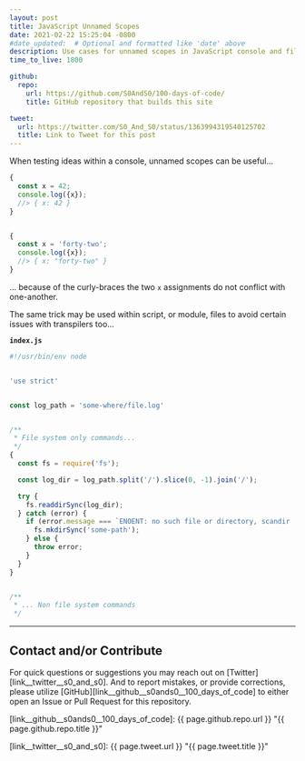 ```yaml
---
layout: post
title: JavaScript Unnamed Scopes
date: 2021-02-22 15:25:04 -0800
#date_updated:  # Optional and formatted like 'date' above
description: Use cases for unnamed scopes in JavaScript console and files
time_to_live: 1800

github:
  repo:
    url: https://github.com/S0AndS0/100-days-of-code/
    title: GitHub repository that builds this site

tweet:
  url: https://twitter.com/S0_And_S0/status/1363994319540125702
  title: Link to Tweet for this post
---
```




When testing ideas within a console, unnamed scopes can be useful...


```javascript
{
  const x = 42;
  console.log({x});
  //> { x: 42 }
}


{
  const x = 'forty-two';
  console.log({x});
  //> { x: "forty-two" }
}
```


... because of the curly-braces the two `x` assignments do not conflict with one-another.


The same trick may be used within script, or module, files to avoid certain issues with transpilers too...


**`index.js`**


```javascript
#!/usr/bin/env node


'use strict'


const log_path = 'some-where/file.log'


/**
 * File system only commands...
 */
{
  const fs = require('fs');

  const log_dir = log_path.split('/').slice(0, -1).join('/');

  try {
    fs.readdirSync(log_dir);
  } catch (error) {
    if (error.message === `ENOENT: no such file or directory, scandir '${log_dir}'`) {
      fs.mkdirSync('some-path');
    } else {
      throw error;
    }
  }
}


/**
 * ... Non file system commands
 */
```


______


## Contact and/or Contribute
[heading__contact_andor_contribute]: #contact-andor-contribute


For quick questions or suggestions you may reach out on [Twitter][link__twitter__s0_and_s0]. And to report mistakes, or provide corrections, please utilize [GitHub][link__github__s0ands0__100_days_of_code] to either open an Issue or Pull Request for this repository.



[link__github__s0ands0__100_days_of_code]: {{ page.github.repo.url }} "{{ page.github.repo.title }}"

[link__twitter__s0_and_s0]: {{ page.tweet.url }} "{{ page.tweet.title }}"

